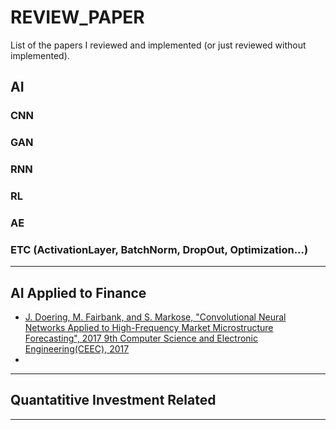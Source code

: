 # REVIEW_PAPER
List of the papers I reviewed and implemented (or just reviewed without implemented).



## AI

### CNN

### GAN

### RNN

### RL

### AE 

### ETC (ActivationLayer, BatchNorm, DropOut, Optimization...)

___



## AI Applied to Finance

- [J. Doering, M. Fairbank, and S. Markose, "Convolutional Neural Networks Applied to High-Frequency Market Microstructure Forecasting", 2017 9th Computer Science and Electronic Engineering(CEEC), 2017](https://github.com/bohblue2/Convolutional-Neural-Networks-Applied-to-High-Frequency-Market-Microstructure-Forecasting)
- 

___



## Quantatitive Investment Related



___

